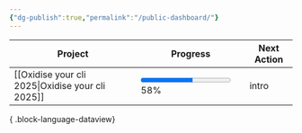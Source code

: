 ```yaml
---
{"dg-publish":true,"permalink":"/public-dashboard/"}
---
```


| Project                                             | Progress                                                       | Next Action |
| --------------------------------------------------- | -------------------------------------------------------------- | ----------- |
| [[Oxidise your cli 2025\|Oxidise your cli 2025]] | <progress value='57.692307692307686' max='100'></progress> 58% | intro       |

{ .block-language-dataview}